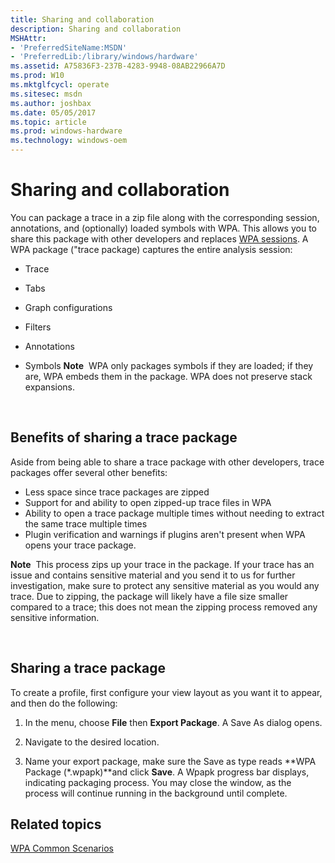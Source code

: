 ```yaml
---
title: Sharing and collaboration
description: Sharing and collaboration
MSHAttr:
- 'PreferredSiteName:MSDN'
- 'PreferredLib:/library/windows/hardware'
ms.assetid: A75836F3-237B-4283-9948-08AB22966A7D
ms.prod: W10
ms.mktglfcycl: operate
ms.sitesec: msdn
ms.author: joshbax
ms.date: 05/05/2017
ms.topic: article
ms.prod: windows-hardware
ms.technology: windows-oem
---
```


# Sharing and collaboration


You can package a trace in a zip file along with the corresponding session, annotations, and (optionally) loaded symbols with WPA. This allows you to share this package with other developers and replaces [WPA sessions](save-state-at-the-end-of-a-wpa-session.md). A WPA package ("trace package) captures the entire analysis session:

-   Trace
-   Tabs
-   Graph configurations
-   Filters
-   Annotations
-   Symbols
    **Note**  WPA only packages symbols if they are loaded; if they are, WPA embeds them in the package. WPA does not preserve stack expansions.

     

## Benefits of sharing a trace package


Aside from being able to share a trace package with other developers, trace packages offer several other benefits:

-   Less space since trace packages are zipped
-   Support for and ability to open zipped-up trace files in WPA
-   Ability to open a trace package multiple times without needing to extract the same trace multiple times
-   Plugin verification and warnings if plugins aren't present when WPA opens your trace package.

**Note**  This process zips up your trace in the package. If your trace has an issue and contains sensitive material and you send it to us for further investigation, make sure to protect any sensitive material as you would any trace. Due to zipping, the package will likely have a file size smaller compared to a trace; this does not mean the zipping process removed any sensitive information.

 

## Sharing a trace package


To create a profile, first configure your view layout as you want it to appear, and then do the following:

1.  In the menu, choose **File** then **Export Package**. A Save As dialog opens.

2.  Navigate to the desired location.

3.  Name your export package, make sure the Save as type reads **WPA Package (\*.wpapk)**and click **Save**. A Wpapk progress bar displays, indicating packaging process. You may close the window, as the process will continue running in the background until complete.

## Related topics


[WPA Common Scenarios](windows-performance-analyzer-common-scenarios.md)

 

 







